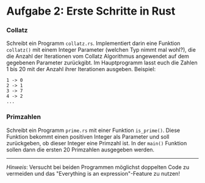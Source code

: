 Aufgabe 2: Erste Schritte in Rust
=================================

### Collatz

Schreibt ein Programm `collatz.rs`. Implementiert darin eine Funktion `collatz()` mit einem Integer Parameter (welchen Typ nimmt mal wohl?), die die Anzahl der Iterationen vom Collatz Algorithmus angewendet auf dem gegebenen Parameter zurückgibt. Im Hauptprogramm lasst euch die Zahlen 1 bis 20 mit der Anzahl ihrer Iterationen ausgeben. Beispiel:

```
1 -> 0
2 -> 1
3 -> 7
4 -> 2
...
```


### Primzahlen

Schreibt ein Programm `prime.rs` mit einer Funktion `is_prime()`. Diese Funktion bekommt einen positiven Integer als Parameter und soll zurückgeben, ob dieser Integer eine Primzahl ist. In der `main()` Funktion sollen dann die ersten 20 Primzahlen ausgegeben werden.


-----------

*Hinweis*: Versucht bei beiden Programmen möglichst doppelten Code zu vermeiden und das "Everything is an expression"-Feature zu nutzen!
